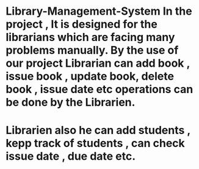 # Library-Management-System In the project , It is designed for the librarians which are facing many problems manually. By the use of our project Librarian can add book , issue book , update book, delete book , issue date etc operations can be done by the Librarien. 
# Librarien also he can add students , kepp track of students , can check issue date , due date etc.
